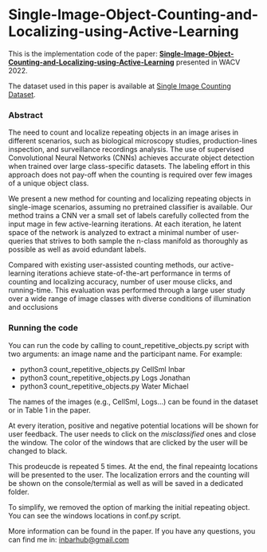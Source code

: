 # Single-Image-Object-Counting-and-Localizing-using-Active-Learning

This is the implementation code of the paper: **[Single-Image-Object-Counting-and-Localizing-using-Active-Learning](https://www.cs.huji.ac.il/w~inbarhub/projects/count_WACV/paper.pdf)** presented in WACV 2022.

The dataset used in this paper is available at [Single Image Counting Dataset](https://github.com/inbarhub/single_image_dataset).

### Abstract
The need to count and localize repeating objects in an image arises in different scenarios, such as biological microscopy studies, production-lines inspection, and surveillance recordings analysis. The use of supervised Convolutional Neural Networks (CNNs) achieves accurate object detection when trained over large class-specific datasets. The labeling effort in this approach does not pay-off when the counting is required over few images of a unique object class.

We present a new method for counting and localizing repeating objects in single-image scenarios, assuming no pretrained classifier is available. Our method trains a CNN ver a small set of labels carefully collected from the input mage in few active-learning iterations. At each iteration, he latent space of the network is analyzed to extract a minimal number of user-queries that strives to both sample the n-class manifold as thoroughly as possible as well as avoid edundant labels.

Compared with existing user-assisted counting methods, our active-learning iterations achieve state-of-the-art performance in terms of counting and localizing accuracy, number of user mouse clicks, and running-time. This evaluation was performed through a large user study over a wide range of image classes with diverse conditions of illumination and occlusions

### Running the code

You can run the code by calling to count_repetitive_objects.py script with two arguments: an image name and the participant name.
For example:
* python3 count_repetitive_objects.py CellSml Inbar
* python3 count_repetitive_objects.py Logs Jonathan
* python3 count_repetitive_objects.py Water Michael

The names of the images (e.g., CellSml, Logs...) can be found in the dataset or in Table 1 in the paper.

At every iteration, positive and negative potential locations will be shown for user feedback. The user needs to click on the *misclassified* ones and close the window. The color of the windows that are clicked by the user will be changed to black.

This prodeucde is repeated 5 times. At the end, the final repeaintg locations will be presented to the user. The localization errors and the counting will be shown on the console/termial as well as will be saved in a dedicated folder.

To simplify, we removed the option of marking the initial repeating object. You can see the windows locations in conf.py script.

More information can be found in the paper. If you have any questions, you can find me in: inbarhub@gmail.com
